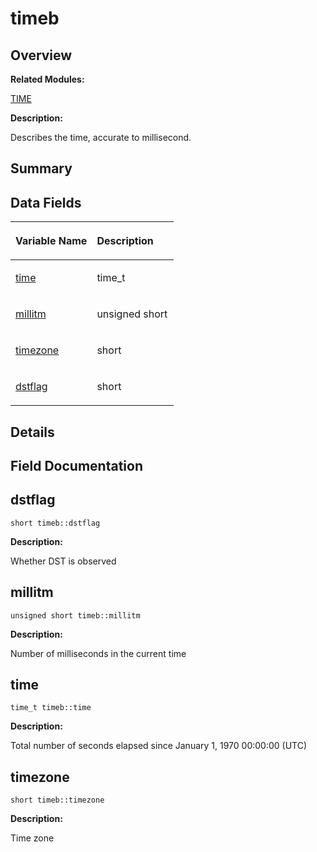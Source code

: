 # timeb<a name="EN-US_TOPIC_0000001054879582"></a>

## **Overview**<a name="section1239581725093538"></a>

**Related Modules:**

[TIME](en-us_topic_0000001054879478.md)

**Description:**

Describes the time, accurate to millisecond. 

## **Summary**<a name="section1328968830093538"></a>

## Data Fields<a name="pub-attribs"></a>

<a name="table385226102093538"></a>
<table><thead align="left"><tr id="row1578918808093538"><th class="cellrowborder" valign="top" width="50%" id="mcps1.1.3.1.1"><p id="p722719667093538"><a name="p722719667093538"></a><a name="p722719667093538"></a>Variable Name</p>
</th>
<th class="cellrowborder" valign="top" width="50%" id="mcps1.1.3.1.2"><p id="p1926247550093538"><a name="p1926247550093538"></a><a name="p1926247550093538"></a>Description</p>
</th>
</tr>
</thead>
<tbody><tr id="row388147229093538"><td class="cellrowborder" valign="top" width="50%" headers="mcps1.1.3.1.1 "><p id="p2091846420093538"><a name="p2091846420093538"></a><a name="p2091846420093538"></a><a href="timeb.md#a6f298f9fb1327aba639d457f2989b859">time</a></p>
</td>
<td class="cellrowborder" valign="top" width="50%" headers="mcps1.1.3.1.2 "><p id="p343386499093538"><a name="p343386499093538"></a><a name="p343386499093538"></a>time_t </p>
</td>
</tr>
<tr id="row400602972093538"><td class="cellrowborder" valign="top" width="50%" headers="mcps1.1.3.1.1 "><p id="p167252260093538"><a name="p167252260093538"></a><a name="p167252260093538"></a><a href="timeb.md#aa459454ab48c84566d6b1fa72bafebe7">millitm</a></p>
</td>
<td class="cellrowborder" valign="top" width="50%" headers="mcps1.1.3.1.2 "><p id="p1667502269093538"><a name="p1667502269093538"></a><a name="p1667502269093538"></a>unsigned short </p>
</td>
</tr>
<tr id="row828001166093538"><td class="cellrowborder" valign="top" width="50%" headers="mcps1.1.3.1.1 "><p id="p977499506093538"><a name="p977499506093538"></a><a name="p977499506093538"></a><a href="timeb.md#aa1c6a12ca2a9150c5002bdfb0331bf0b">timezone</a></p>
</td>
<td class="cellrowborder" valign="top" width="50%" headers="mcps1.1.3.1.2 "><p id="p989267538093538"><a name="p989267538093538"></a><a name="p989267538093538"></a>short </p>
</td>
</tr>
<tr id="row1891619161093538"><td class="cellrowborder" valign="top" width="50%" headers="mcps1.1.3.1.1 "><p id="p426310741093538"><a name="p426310741093538"></a><a name="p426310741093538"></a><a href="timeb.md#a951ede614d33eed486224c381df15f4e">dstflag</a></p>
</td>
<td class="cellrowborder" valign="top" width="50%" headers="mcps1.1.3.1.2 "><p id="p495737605093538"><a name="p495737605093538"></a><a name="p495737605093538"></a>short </p>
</td>
</tr>
</tbody>
</table>

## **Details**<a name="section1252638936093538"></a>

## **Field Documentation**<a name="section1701178996093538"></a>

## dstflag<a name="a951ede614d33eed486224c381df15f4e"></a>

```
short timeb::dstflag
```

 **Description:**

Whether DST is observed 

## millitm<a name="aa459454ab48c84566d6b1fa72bafebe7"></a>

```
unsigned short timeb::millitm
```

 **Description:**

Number of milliseconds in the current time 

## time<a name="a6f298f9fb1327aba639d457f2989b859"></a>

```
time_t timeb::time
```

 **Description:**

Total number of seconds elapsed since January 1, 1970 00:00:00 \(UTC\) 

## timezone<a name="aa1c6a12ca2a9150c5002bdfb0331bf0b"></a>

```
short timeb::timezone
```

 **Description:**

Time zone 

